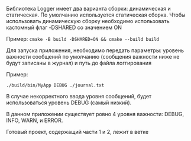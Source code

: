 Библиотека Logger имеет два варианта сборки: динамическая и статическая.
По умолчанию используется статическая сборка.
Чтобы использовать динамическую сборку необходимо использовать кастомный флаг -DSHARED со значением ON

Пример:
`cmake -B build -DSHARED=ON && cmake --build build`

Для запуска приложения, необходимо передать параметры: уровень важности сообщений по умолчанию (сообщения важности ниже не будут записаны в журнал) и путь до файла логгирования

Пример:

`./build/bin/MyApp DEBUG ./journal.txt`

В случае некорректного ввода уровня сообщений, будет использоваться уровень DEBUG (самый низкий).

В данном приложении существует ровно 4 уровня важности: DEBUG, INFO, WARN, и ERROR.

Готовый проект, содержащий части 1 и 2, лежит в ветке 